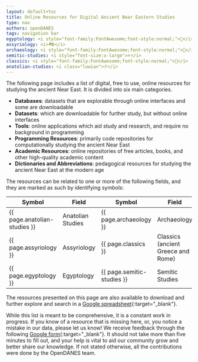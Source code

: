 ```yaml
---
layout: default+toc
title: Online Resources for Digital Ancient Near Eastern Studies
type: nav
authors: openDANES
tags: navigation bar
egyptology: <i style="font-family:FontAwesome;font-style:normal;"></i>
assyriology: <i>𒍣</i>
archaeology: <i style="font-family:FontAwesome;font-style:normal;"></i>
semitic-studies: <i style="font-size:x-large">𐤀</i>
classics: <i style="font-family:FontAwesome;font-style:normal;"></i>
anatolian-studies: <i class="luwian">𔐀</i>
---
```


The following page includes a list of digital, free to use, online resources for studying the ancient Near East. It is divided into six main categories.

- **Databases**: datasets that are explorable through online interfaces and some are downloadable
- **Datasets**: which are downloadable for further study, but without online interfaces
- **Tools**: online applications which aid study and research, and require no background in programming
- **Programming Resources**: primarily code repositories for computationally studying the ancient Near East
- **Academic Resources**: online repositories of free articles, books, and other high-quality academic content
- **Dictionaries and Abbreviations**: pedagogical resources for studying the ancient Near East at the modern age

The resources can be related to one or more of the following fields, and they are marked as such by identifying symbols:

| Symbol                       	| Field             	| Symbol                     	| Field                              	|
|------------------------------	|-------------------	|----------------------------	|------------------------------------	|
| {{ page.anatolian-studies }} 	| Anatolian Studies 	| {{ page.archaeology }}     	| Archaeology                        	|
| {{ page.assyriology }}       	| Assyriology       	| {{ page.classics }}        	| Classics (ancient Greece and Rome) 	|
| {{ page.egyptology }}        	| Egyptology        	| {{ page.semitic-studies }} 	| Semitic Studies                    	|

The resources presented on this page are also available to download and further explore and search in a [Google spreadsheet](https://docs.google.com/spreadsheets/d/1WD3KdRPNvbXeaQAusb_MsOStyNha8XnA6Op_CWtD-OQ/edit?usp=sharing){:target="_blank"}.

While this list is meant to be comprehensive, it is a constant work in progress. If you know of a resource that is missing here, or, you notice a mistake in our data, please let us know! We receive feedback through the following [Google form](https://forms.gle/f75pQGTQYMADkr3D7){:target="_blank"}. It should not take more than five minutes to fill out, and your help is vital to aid our community grow and better share our knowledge. If not stated otherwise, all the contributions were done by the OpenDANES team.

<div id="output"></div>
